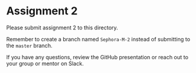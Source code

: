# Assignment 2

Please submit assignment 2 to this directory.

Remember to create a branch named `Sephora-M-2` 
instead of submitting to the `master` branch.

If you have any questions, review the GitHub presentation or reach
out to your group or mentor on Slack.
